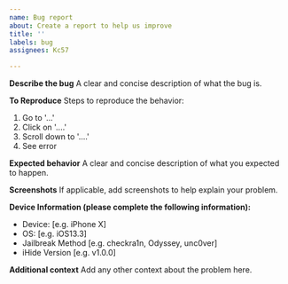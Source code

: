 ```yaml
---
name: Bug report
about: Create a report to help us improve
title: ''
labels: bug
assignees: Kc57

---
```


**Describe the bug**
A clear and concise description of what the bug is.

**To Reproduce**
Steps to reproduce the behavior:
1. Go to '...'
2. Click on '....'
3. Scroll down to '....'
4. See error

**Expected behavior**
A clear and concise description of what you expected to happen.

**Screenshots**
If applicable, add screenshots to help explain your problem.

**Device Information (please complete the following information):**
 - Device: [e.g. iPhone X]
 - OS: [e.g. iOS13.3]
 - Jailbreak Method [e.g. checkra1n, Odyssey, unc0ver]
 - iHide Version [e.g. v1.0.0]

**Additional context**
Add any other context about the problem here.
